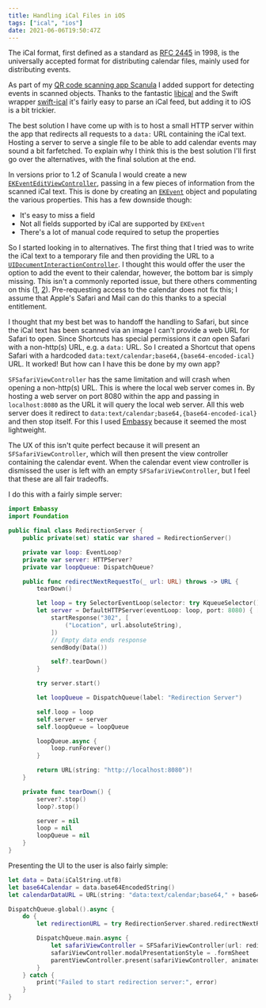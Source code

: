 ```yaml
---
title: Handling iCal Files in iOS
tags: ["ical", "ios"]
date: 2021-06-06T19:50:47Z
---
```


The iCal format, first defined as a standard as [RFC 2445](https://datatracker.ietf.org/doc/html/rfc2445) in 1998, is the universally accepted format for distributing calendar files, mainly used for distributing events.

As part of my [QR code scanning app Scanula](/apps/scanula) I added support for detecting events in scanned objects. Thanks to the fantastic [libical](https://github.com/libical/libical) and the Swift wrapper [swift-ical](https://github.com/tbartelmess/swift-ical) it's fairly easy to parse an iCal feed, but adding it to iOS is a bit trickier.

<!-- more -->

The best solution I have come up with is to host a small HTTP server within the app that redirects all requests to a `data:` URL containing the iCal text. Hosting a server to serve a single file to be able to add calendar events may sound a bit farfetched. To explain why I think this is the best solution I'll first go over the alternatives, with the final solution at the end.

In versions prior to 1.2 of Scanula I would create a new [`EKEventEditViewController`](https://developer.apple.com/documentation/eventkitui/ekeventeditviewcontroller), passing in a few pieces of information from the scanned iCal text. This is done by creating an [`EKEvent`](https://developer.apple.com/documentation/eventkit/ekevent) object and populating the various properties. This has a few downside though:

- It's easy to miss a field
- Not all fields supported by iCal are supported by `EKEvent`
- There's a lot of manual code required to setup the properties

So I started looking in to alternatives. The first thing that I tried was to write the iCal text to a temporary file and then providing the URL to a [`UIDocumentInteractionController`](https://developer.apple.com/documentation/uikit/uidocumentinteractioncontroller). I thought this would offer the user the option to add the event to their calendar, however, the bottom bar is simply missing. This isn't a commonly reported issue, but there others commenting on this ([1](https://developer.apple.com/forums/thread/105849), [2](https://stackoverflow.com/questions/27927665/uidocumentinteractioncontroller-calendar-access)). Pre-requesting access to the calendar does not fix this; I assume that Apple's Safari and Mail can do this thanks to a special entitlement.

I thought that my best bet was to handoff the handling to Safari, but since the iCal text has been scanned via an image I can't provide a web URL for Safari to open. Since Shortcuts has special permissions it _can_ open Safari with a non-http(s) URL, e.g. a `data:` URL. So I created a Shortcut that opens Safari with a hardcoded `data:text/calendar;base64,{base64-encoded-ical}` URL. It worked! But how can I have this be done by my own app?

`SFSafariViewController` has the same limitation and will crash when opening a non-http(s) URL. This is where the local web server comes in. By hosting a web server on port 8080 within the app and passing in `localhost:8080` as the URL it will query the local web server. All this web server does it redirect to `data:text/calendar;base64,{base64-encoded-ical}` and then stop itself. For this I used [Embassy](https://github.com/envoy/Embassy/) because it seemed the most lightweight.

The UX of this isn't quite perfect because it will present an `SFSafariViewController`, which will then present the view controller containing the calendar event. When the calendar event view controller is dismissed the user is left with an empty `SFSafariViewController`, but I feel that these are all fair tradeoffs.

I do this with a fairly simple server:

```swift
import Embassy
import Foundation

public final class RedirectionServer {
    public private(set) static var shared = RedirectionServer()

    private var loop: EventLoop?
    private var server: HTTPServer?
    private var loopQueue: DispatchQueue?

    public func redirectNextRequestTo(_ url: URL) throws -> URL {
        tearDown()

        let loop = try SelectorEventLoop(selector: try KqueueSelector())
        let server = DefaultHTTPServer(eventLoop: loop, port: 8080) { [weak self] _, startResponse, sendBody in
            startResponse("302", [
                ("Location", url.absoluteString),
            ])
            // Empty data ends response
            sendBody(Data())

            self?.tearDown()
        }

        try server.start()

        let loopQueue = DispatchQueue(label: "Redirection Server")

        self.loop = loop
        self.server = server
        self.loopQueue = loopQueue

        loopQueue.async {
            loop.runForever()
        }

        return URL(string: "http://localhost:8080")!
    }

    private func tearDown() {
        server?.stop()
        loop?.stop()

        server = nil
        loop = nil
        loopQueue = nil
    }
}
```

Presenting the UI to the user is also fairly simple:

```swift
let data = Data(iCalString.utf8)
let base64Calendar = data.base64EncodedString()
let calendarDataURL = URL(string: "data:text/calendar;base64," + base64Calendar)!

DispatchQueue.global().async {
    do {
        let redirectionURL = try RedirectionServer.shared.redirectNextRequestTo(calendarDataURL)

        DispatchQueue.main.async {
            let safariViewController = SFSafariViewController(url: redirectionURL)
            safariViewController.modalPresentationStyle = .formSheet
            parentViewController.present(safariViewController, animated: true, completion: nil)
        }
    } catch {
        print("Failed to start redirection server:", error)
    }
}
```
